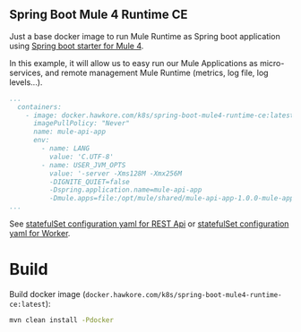 ## Spring Boot Mule 4 Runtime CE

Just a base docker image to run Mule Runtime as Spring boot application using [Spring boot starter for Mule 4](https://github.com/hawkore/mule4-spring-boot-starter).

In this example, it will allow us to easy run our Mule Applications as micro-services, and remote management Mule Runtime (metrics, log file, log levels...).

```yaml
...
  containers:
    - image: docker.hawkore.com/k8s/spring-boot-mule4-runtime-ce:latest
      imagePullPolicy: "Never"
      name: mule-api-app
      env:
        - name: LANG
          value: 'C.UTF-8'
        - name: USER_JVM_OPTS
          value: '-server -Xms128M -Xmx256M
          -DIGNITE_QUIET=false
          -Dspring.application.name=mule-api-app
          -Dmule.apps=file:/opt/mule/shared/mule-api-app-1.0.0-mule-application.jar -Dmule.cleanStartup=true'
...
```

See [statefulSet configuration yaml for REST Api](../kubernetes/6-statefulset-mule-api-app.yaml) or [statefulSet configuration yaml for Worker](../kubernetes/7-statefulset-mule-worker-app.yaml).

# Build

Build docker image (`docker.hawkore.com/k8s/spring-boot-mule4-runtime-ce:latest`):

``` bash
mvn clean install -Pdocker
```
